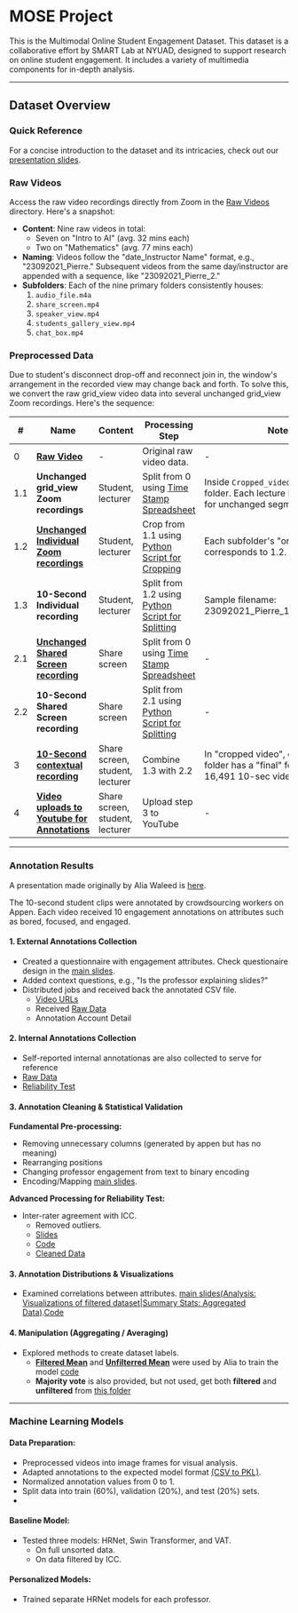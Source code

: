 # MOSE Project

This is the Multimodal Online Student Engagement Dataset. This dataset is a collaborative effort by SMART Lab at NYUAD, designed to support research on online student engagement. It includes a variety of multimedia components for in-depth analysis.

---

## Dataset Overview

### Quick Reference
For a concise introduction to the dataset and its intricacies, check out our [presentation slides](https://docs.google.com/presentation/d/1oICvGvWpDMS1Ro6-yWFDrBTs-GKh_TB4LxYbBjpdD5Y/edit?usp=sharing).

### Raw Videos

Access the raw video recordings directly from Zoom in the [Raw Videos](https://drive.google.com/drive/folders/12e2aJ3oW91NYt9XyptG9BrYOB44ag_Xr?usp=drive_link) directory. Here's a snapshot:
- **Content**: Nine raw videos in total:
  - Seven on "Intro to AI" (avg. 32 mins each)
  - Two on "Mathematics" (avg. 77 mins each)
- **Naming**: Videos follow the "date_Instructor Name" format, e.g., "23092021_Pierre." Subsequent videos from the same day/instructor are appended with a sequence, like "23092021_Pierre_2."
- **Subfolders**: Each of the nine primary folders consistently houses:
  1. `audio_file.m4a`
  2. `share_screen.mp4`
  3. `speaker_view.mp4`
  4. `students_gallery_view.mp4`
  5. `chat_box.mp4`



### Preprocessed Data
Due to student's disconnect drop-off and reconnect join in, the window's arrangement in the recorded view may change back and forth. To solve this, we convert the raw grid_view video data into several unchanged grid_view Zoom recordings. Here's the sequence:

| #   | Name                                                      | Content                          | Processing Step                                                                                                                         | Notes                                                                                                       |
|-----|-----------------------------------------------------------------------------------------|----------------------------------|------------------------------------------------------------------------------------------------------------------------------------------|-------------------------------------------------------------------------------------------------------------|
| 0   | [**Raw Video**](https://drive.google.com/drive/folders/12e2aJ3oW91NYt9XyptG9BrYOB44ag_Xr?usp=drive_link) | -                                | Original raw video data.                                                                                                                | -                                                                                                           |
| 1.1 | **Unchanged grid_view Zoom recordings**                   | Student, lecturer                | Split from 0 using [Time Stamp Spreadsheet](https://docs.google.com/spreadsheets/d/1pYKqmghlGIbarUW7rUkTX_hiaAkYlV_0R-ExDdXn0_c/edit#gid=0) | Inside `Cropped_videos` -> `lecture` folder. Each lecture has subfolders for unchanged segments.              |
| 1.2 | [**Unchanged Individual Zoom recordings**](https://drive.google.com/drive/folders/1QVx7_Nm5LzYlcQAmjdksaA283VB_LBP-?usp=share_link) | Student, lecturer                | Crop from 1.1 using [Python Script for Cropping](https://drive.google.com/file/d/1je9xFKXrH3lmTsdaFkkWXOuW9xnjE0tp/view?usp=share_link) | Each subfolder's "original" folder corresponds to 1.2.                                                      |
| 1.3 | **10-Second Individual recording**                        | Student, lecturer                | Split from 1.2 using [Python Script for Splitting](https://drive.google.com/file/d/18RaKtyPWgcPoat-nhkxFzW_z0JOlKncx/view?usp=drive_link) | Sample filename: 23092021_Pierre_10_Khalid_8.mp4                                                           |
| 2.1 | [**Unchanged Shared Screen recording**](https://drive.google.com/drive/folders/1kZtNqy9UCAdt5JRcz0sCyDA0b9YTWylD?usp=share_link) | Share screen                     | Split from 0 using [Time Stamp Spreadsheet](https://docs.google.com/spreadsheets/d/1pYKqmghlGIbarUW7rUkTX_hiaAkYlV_0R-ExDdXn0_c/edit#gid=0) | -                                                                                                           |
| 2.2 | **10-Second Shared Screen recording**                     | Share screen                     | Split from 2.1 using [Python Script for Splitting](https://drive.google.com/file/d/18RaKtyPWgcPoat-nhkxFzW_z0JOlKncx/view?usp=drive_link) | -                                                                                                           |
| 3   | [**10-Second contextual recording**](https://drive.google.com/drive/folders/1OiT_cTSnfhF_PQ5bR3oGt0XUJs8D4-CF?usp=share_link) | Share screen, student, lecturer  | Combine 1.3 with 2.2                                                                                                                    | In "cropped video", each lecture folder has a "final" folder. Outcome: 16,491 10-sec videos.                |
| 4   | [**Video uploads to Youtube for Annotations**](https://docs.google.com/spreadsheets/d/1kwJogK-am3mgfxi7gFUr6KqTaWl5ET8fBsAqks86ZKQ/edit?usp=share_link) | Share screen, student, lecturer  | Upload step 3 to YouTube                                                                                                                | -                                                                                                           |

---

### Annotation Results 

A presentation made originally by Alia Waleed is [here](https://docs.google.com/presentation/d/17BHcKZqLrBDJHQJSZQO20r9n55vJVlAdGJro01hSJag/edit?usp=sharing).

The 10-second student clips were annotated by crowdsourcing workers on Appen. Each video received 10 engagement annotations on attributes such as bored, focused, and engaged.

#### 1. External Annotations Collection 
- Created a questionnaire with engagement attributes. Check questionaire design in the [main slides](https://docs.google.com/presentation/d/1oICvGvWpDMS1Ro6-yWFDrBTs-GKh_TB4LxYbBjpdD5Y/edit?usp=sharing).
- Added context questions, e.g., "Is the professor explaining slides?"
- Distributed jobs and received back the annotated CSV file.
  - [Video URLs](https://docs.google.com/spreadsheets/d/1kwJogK-am3mgfxi7gFUr6KqTaWl5ET8fBsAqks86ZKQ/edit?usp=share_link)
  - Received [Raw Data](https://drive.google.com/file/d/14tQ-FVwRkxViyGv3pkmI2J4vNcfEZulr/view?usp=share_link)
  - Annotation Account Detail
    
#### 2. Internal Annotations Collection
- Self-reported internal annotationas are also collected to serve for reference
- [Raw Data]()
- [Reliability Test](https://drive.google.com/drive/folders/13ayPeOC9MQMBdmSjbbIikSOiGNvjyhbr?usp=share_link)

#### 3. Annotation Cleaning & Statistical Validation

**Fundamental Pre-processing:**
- Removing unnecessary columns (generated by appen but has no meaning)
- Rearranging positions
- Changing professor engagement from text to binary encoding
- Encoding/Mapping [main slides](https://docs.google.com/presentation/d/1oICvGvWpDMS1Ro6-yWFDrBTs-GKh_TB4LxYbBjpdD5Y/edit?usp=sharing).

**Advanced Processing for Reliability Test:**
- Inter-rater agreement with ICC.
  - Removed outliers.
  - [Slides](https://docs.google.com/presentation/d/1NmbPcXM0DskdIdPgvoV9EtQly0gS2Dc3cuxj3-cOFHU/edit?usp=share_link)
  - [Code](https://drive.google.com/file/d/1-AVhhPEGYbn296zHFJ-41ACM3Rn28BDL/view?usp=share_link)
  - [Cleaned Data](https://drive.google.com/drive/folders/1VQvmloHvxdjbgAqGVpH_u9F6ns7ijxS2?usp=share_link)

#### 3. Annotation Distributions & Visualizations
- Examined correlations between attributes. [main slides(Analysis: Visualizations of filtered dataset|Summary Stats: Aggregated Data)](https://docs.google.com/presentation/d/1oICvGvWpDMS1Ro6-yWFDrBTs-GKh_TB4LxYbBjpdD5Y/edit?usp=sharing).[Code](https://colab.research.google.com/drive/1D7OIK1zfW8fGPYcOVrUETJ6O_vz0U48l?usp=sharing)

#### 4. Manipulation (Aggregating / Averaging)
- Explored methods to create dataset labels.
  - [**Filtered Mean**](https://drive.google.com/file/d/19wegzVGiL989zV5Pg5lapddgStKd1pfA/view?usp=share_link) and [**Unfilterred Mean**](https://drive.google.com/file/d/1TonS3HKG1K_6sicZeMdPQfv_0XwINoV_/view?usp=share_link) were used by Alia to train the model [code](https://colab.research.google.com/drive/1AgLyj2yet6pFFT7PHq8ZrO4kgWYKtklf?usp=sharing)
  - **Majority vote** is also provided, but not used, get both **filtered** and **unfiltered** from [this folder](https://drive.google.com/drive/folders/1VQvmloHvxdjbgAqGVpH_u9F6ns7ijxS2?usp=share_link)

---

### Machine Learning Models

#### Data Preparation:
- Preprocessed videos into image frames for visual analysis.
- Adapted annotations to the expected model format [(CSV to PKL)]([url](https://colab.research.google.com/drive/194Y1le4s9Whwyyxtapb2zvJ-iG3_lSOY?usp=share_link)).
- Normalized annotation values from 0 to 1.
- Split data into train (60%), validation (20%), and test (20%) sets.
- 

#### Baseline Model:
- Tested three models: HRNet, Swin Transformer, and VAT.
  - On full unsorted data.
  - On data filtered by ICC.

#### Personalized Models:
- Trained separate HRNet models for each professor.


